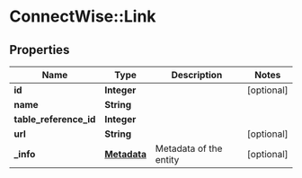 # ConnectWise::Link

## Properties
Name | Type | Description | Notes
------------ | ------------- | ------------- | -------------
**id** | **Integer** |  | [optional] 
**name** | **String** |  | 
**table_reference_id** | **Integer** |  | 
**url** | **String** |  | [optional] 
**_info** | [**Metadata**](Metadata.md) | Metadata of the entity | [optional] 


